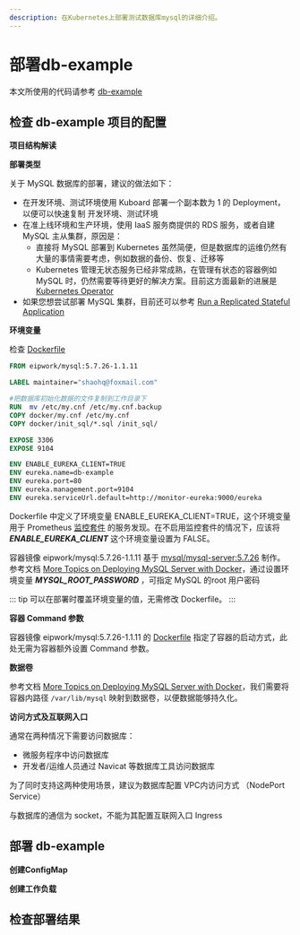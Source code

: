 ```yaml
---
description: 在Kubernetes上部署测试数据库mysql的详细介绍。
---
```


# 部署db-example

<AdSenseTitle/>

本文所使用的代码请参考 [db-example](https://github.com/eip-work/kuboard-example/tree/master/db-example)

## 检查 db-example 项目的配置

**项目结构解读**



**部署类型**

关于 MySQL 数据库的部署，建议的做法如下：
* 在开发环境、测试环境使用 Kuboard 部署一个副本数为 1 的 Deployment，以便可以快速复制 开发环境、测试环境
* 在准上线环境和生产环境，使用 IaaS 服务商提供的 RDS 服务，或者自建 MySQL 主从集群，原因是：
  * 直接将 MySQL 部署到 Kubernetes 虽然简便，但是数据库的运维仍然有大量的事情需要考虑，例如数据的备份、恢复、迁移等
  * Kubernetes 管理无状态服务已经非常成熟，在管理有状态的容器例如 MySQL 时，仍然需要等待更好的解决方案。目前这方面最新的进展是 <a rel="nofollow" href="http://dockone.io/article/8769" target="_blank">Kubernetes Operator</a>
* 如果您想尝试部署 MySQL 集群，目前还可以参考 [Run a Replicated Stateful Application](https://kubernetes.io/docs/tasks/run-application/run-replicated-stateful-application/)


**环境变量**

检查 [Dockerfile](https://github.com/eip-work/kuboard-example/blob/master/db-example/Dockerfile)


``` Dockerfile
FROM eipwork/mysql:5.7.26-1.1.11

LABEL maintainer="shaohq@foxmail.com"

#把数据库初始化数据的文件复制到工作目录下
RUN  mv /etc/my.cnf /etc/my.cnf.backup
COPY docker/my.cnf /etc/my.cnf
COPY docker/init_sql/*.sql /init_sql/

EXPOSE 3306
EXPOSE 9104

ENV ENABLE_EUREKA_CLIENT=TRUE
ENV eureka.name=db-example
ENV eureka.port=80
ENV eureka.management.port=9104
ENV eureka.serviceUrl.default=http://monitor-eureka:9000/eureka
```

Dockerfile 中定义了环境变量 ENABLE_EUREKA_CLIENT=TRUE，这个环境变量用于 Prometheus [监控套件](/guide/monitor/) 的服务发现。在不启用监控套件的情况下，应该将 ***ENABLE_EUREKA_CLIENT*** 这个环境变量设置为 FALSE。

容器镜像 eipwork/mysql:5.7.26-1.1.11 基于 [mysql/mysql-server:5.7.26](https://hub.docker.com/r/mysql/mysql-server) 制作。参考文档 [More Topics on Deploying MySQL Server with Docker](https://dev.mysql.com/doc/refman/5.7/en/docker-mysql-more-topics.html#docker-environment-variables)，通过设置环境变量 ***MYSQL_ROOT_PASSWORD*** ，可指定 MySQL 的root 用户密码

::: tip
可以在部署时覆盖环境变量的值，无需修改 Dockerfile。
:::

**容器 Command 参数**

容器镜像 eipwork/mysql:5.7.26-1.1.11 的 [Dockerfile](https://github.com/eip-work/eip-docker-library/blob/master/mysql/Dockerfile) 指定了容器的启动方式，此处无需为容器额外设置 Command 参数。

**数据卷**

参考文档 [More Topics on Deploying MySQL Server with Docker](https://dev.mysql.com/doc/refman/5.7/en/docker-mysql-more-topics.html#docker-persisting-data-configuration)，我们需要将容器内路径 `/var/lib/mysql` 映射到数据卷，以便数据能够持久化。


**访问方式及互联网入口**

通常在两种情况下需要访问数据库：
* 微服务程序中访问数据库
* 开发者/运维人员通过 Navicat 等数据库工具访问数据库

为了同时支持这两种使用场景，建议为数据库配置 VPC内访问方式 （NodePort Service）

与数据库的通信为 socket，不能为其配置互联网入口 Ingress


## 部署 db-example

**创建ConfigMap**



**创建工作负载**





## 检查部署结果
